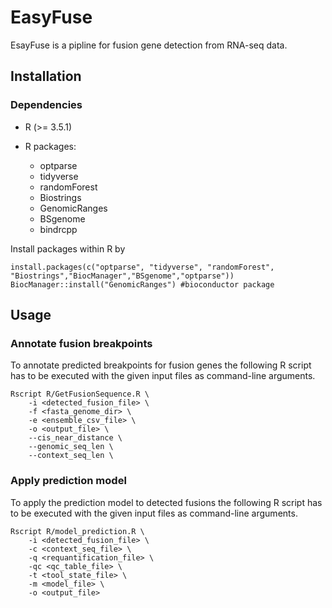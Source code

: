 # EasyFuse 

EsayFuse is a pipline for fusion gene detection from RNA-seq data.


## Installation

### Dependencies

 - R (>= 3.5.1)
 - R packages: 
 
    - optparse
    - tidyverse
    - randomForest
    - Biostrings
    - GenomicRanges
    - BSgenome    
    - bindrcpp
    

  Install packages within R by
  
  ```
  install.packages(c("optparse", "tidyverse", "randomForest", "Biostrings","BiocManager","BSgenome","optparse"))
  BiocManager::install("GenomicRanges") #bioconductor package
  ```
  

## Usage


### Annotate fusion breakpoints

To annotate predicted breakpoints for fusion genes the following R script has to 
be executed with the given input files as command-line arguments.

```
Rscript R/GetFusionSequence.R \
	-i <detected_fusion_file> \
	-f <fasta_genome_dir> \
	-e <ensemble_csv_file> \
	-o <output_file> \
	--cis_near_distance \
	--genomic_seq_len \
	--context_seq_len \
```	

### Apply prediction model

To apply the prediction model to detected fusions the following R script has to 
be executed with the given input files as command-line arguments.

```
Rscript R/model_prediction.R \
	-i <detected_fusion_file> \
	-c <context_seq_file> \
	-q <requantification_file> \
	-qc <qc_table_file> \
	-t <tool_state_file> \
	-m <model_file> \
	-o <output_file> 
```

